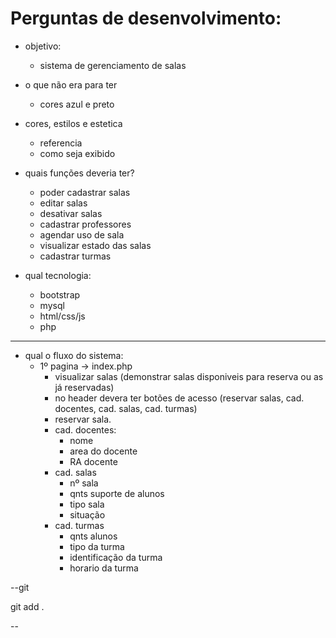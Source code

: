 # Perguntas de desenvolvimento:

- objetivo:
    - sistema de gerenciamento de salas
- o que não era para ter
    - cores azul e preto
- cores, estilos e estetica
    - referencia
    - como seja exibido
- quais funções deveria ter?
    - poder cadastrar salas
    - editar salas
    - desativar salas
    - cadastrar professores
    - agendar uso de sala
    - visualizar estado das salas
    - cadastrar turmas

- qual tecnologia:
    - bootstrap
    - mysql
    - html/css/js
    - php

***
- qual o fluxo do sistema:
    - 1º pagina -> index.php
        - visualizar salas (demonstrar salas disponiveis para reserva ou as já reservadas)
        - no header devera ter botões de acesso (reservar salas, cad. docentes, cad. salas, cad. turmas) 
        - reservar sala.
        - cad. docentes:
            - nome
            - area do docente
            - RA docente
        - cad. salas
            - nº sala
            - qnts suporte de alunos
            - tipo sala
            - situação
        - cad. turmas
            - qnts alunos
            - tipo da turma
            - identificação da turma
            - horario da turma



--git

git add .

--